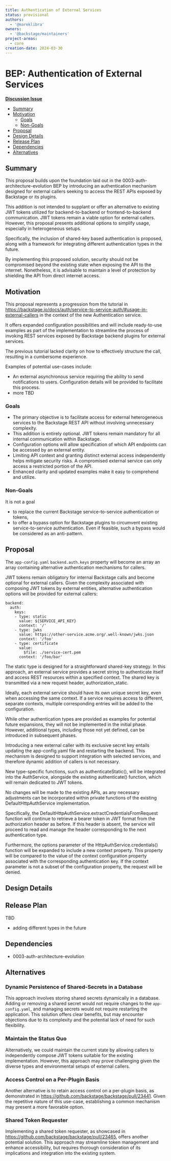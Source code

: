 ```yaml
---
title: Authentication of External Services
status: provisional
authors:
  - '@mareklibra'
owners:
  - '@backstage/maintainers'
project-areas:
  - core
creation-date: 2024-03-30
---
```


# BEP: Authentication of External Services

<!-- Before merging the initial BEP PR, create a feature issue and update the below link. You can wait with this step until the BEP is ready to be merged. -->

[**Discussion Issue**](https://github.com/backstage/backstage/issues/NNNNN)

- [Summary](#summary)
- [Motivation](#motivation)
  - [Goals](#goals)
  - [Non-Goals](#non-goals)
- [Proposal](#proposal)
- [Design Details](#design-details)
- [Release Plan](#release-plan)
- [Dependencies](#dependencies)
- [Alternatives](#alternatives)

## Summary

This proposal builds upon the foundation laid out in the 0003-auth-architecture-evolution BEP by introducing an authentication mechanism designed for external callers seeking to access the REST APIs exposed by Backstage or its plugins.

This addition is not intended to supplant or offer an alternative to existing JWT tokens utilized for backend-to-backend or frontend-to-backend communication. JWT tokens remain a viable option for external callers. However, this proposal presents additional options to simplify usage, especially in heterogeneous setups.

Specifically, the inclusion of shared-key based authentication is proposed, along with a framework for integrating different authentication types in the future.

By implementing this proposed solution, security should not be compromised beyond the existing state when exposing the API to the internet. Nonetheless, it is advisable to maintain a level of protection by shielding the API from direct internet access.

## Motivation

This proposal represents a progression from the tutorial in https://backstage.io/docs/auth/service-to-service-auth/#usage-in-external-callers in the context of the new Authentication service.

It offers expanded configuration possibilities and will include ready-to-use examples as part of the implementation to streamline the process of invoking REST services exposed by Backstage backend plugins for external services.

The previous tutorial lacked clarity on how to effectively structure the call, resulting in a cumbersome experience.

Examples of potential use-cases include:

- An external asynchronous service requiring the ability to send notifications to users. Configuration details will be provided to facilitate this process.
- more TBD

### Goals

- The primary objective is to facilitate access for external heterogeneous services to the Backstage REST API without involving unnecessary complexity.
- This addition is entirely optional. JWT tokens remain mandatory for all internal communication within Backstage.
- Configuration options will allow specification of which API endpoints can be accessed by an external entity.
- Limiting API context and granting distinct external access independently helps mitigate security risks. A compromised external service can only access a restricted portion of the API.
- Enhanced clarity and updated examples make it easy to comprehend and utilize.

### Non-Goals

It is not a goal

- to replace the current Backstage service-to-service authentication or tokens,
- to offer a bypass option for Backstage plugins to circumvent existing service-to-service authentication. Even if feasible, such a bypass would be considered as an anti-pattern.

## Proposal

The `app-config.yaml` `backend.auth.keys` property will become an array an array containing alternative authentication mechanisms for callers.

JWT tokens remain obligatory for internal Backstage calls and become optional for external callers. Given the complexity associated with composing JWT tokens by external entities, alternative authentication options will be provided for external callers:

```
backend:
  auth:
    keys:
    - type: static
      value: ${SERVICE_API_KEY}
      context: '/'
    - type: jwks
      value: https://other-service.acme.org/.well-known/jwks.json
      context: '/foo'
    - type: certificate
      value:
        $file: ./service-cert.pem
      context: '/foo/bar'
```

The static type is designed for a straightforward shared-key strategy. In this approach, an external service provides a secret string to authenticate itself and access REST resources within a specified context. The shared key is transmitted via a new request header, authorization_static.

Ideally, each external service should have its own unique secret key, even when accessing the same context. If a service requires access to different, separate contexts, multiple corresponding entries will be added to the configuration.

While other authentication types are provided as examples for potential future expansions, they will not be implemented in the initial phase. However, additional types, including those not yet defined, can be introduced in subsequent phases.

Introducing a new external caller with its exclusive secret key entails updating the app-config.yaml file and restarting the backend. This mechanism is designed to support integration with selected services, and therefore dynamic addition of callers is not necessary.

New type-specific functions, such as authenticateStatic(), will be integrated into the AuthService, alongside the existing authenticate() function, which will remain dedicated to JWT tokens.

No changes will be made to the existing APIs, as any necessary adjustments can be incorporated within private functions of the existing DefaultHttpAuthService implementation.

Specifically, the DefaultHttpAuthService.extractCredentialsFromRequest function will continue to retrieve a bearer token in JWT format from the authorization header as before. If this header is absent, the service will proceed to read and manage the header corresponding to the next authentication type.

Furthermore, the options parameter of the HttpAuthService.credentials() function will be expanded to include a new context property. This property will be compared to the value of the context configuration property associated with the corresponding authentication key. If the context parameter is not a subset of the configuration property, the request will be denied.

## Design Details

<!--
This section should contain enough information that the specifics of your
change are understandable. This may include API specs or even code snippets.
If there's any ambiguity about HOW your proposal will be implemented, this is the place to discuss them.
-->

## Release Plan

<!--
This section should describe the rollout process for any new features. It must take our version policies into account and plan for a phased rollout if this change affects any existing stable APIs.

If there is any particular feedback to be gathered during the rollout, this should be described here as well.
-->

TBD

- adding different types in the future

## Dependencies

- 0003-auth-architecture-evolution

## Alternatives

### Dynamic Persistence of Shared-Secrets in a Database

This approach involves storing shared secrets dynamically in a database. Adding or removing a shared secret would not require changes to the `app-config.yaml`, and managing secrets would not require restarting the application. This solution offers clear benefits, but may encounter objections due to its complexity and the potential lack of need for such flexibility.

### Maintain the Status Quo

Alternatively, we could maintain the current state by allowing callers to independently compose JWT tokens suitable for the existing implementation. However, this approach may prove challenging given the diverse types and environmental setups of external callers.

### Access Control on a Per-Plugin Basis

Another alternative is to retain access control on a per-plugin basis, as demonstrated in https://github.com/backstage/backstage/pull/23441. Given the repetitive nature of this use-case, establishing a common mechanism may present a more favorable option.

### Shared Token Requester

Implementing a shared token requester, as showcased in https://github.com/backstage/backstage/pull/23465, offers another potential solution. This approach may streamline token management and enhance accessibility, but requires thorough consideration of its implications and integration into the existing system.
